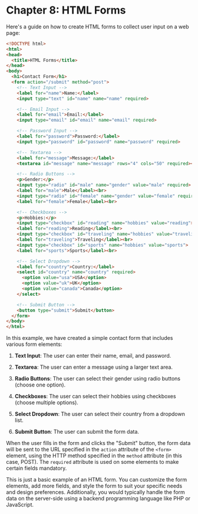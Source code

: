 # Chapter 8:  HTML Forms


 Here's a guide on how to create HTML forms to collect user input on a web page:

```html
<!DOCTYPE html>
<html>
<head>
  <title>HTML Forms</title>
</head>
<body>
  <h1>Contact Form</h1>
  <form action="/submit" method="post">
    <!-- Text Input -->
    <label for="name">Name:</label>
    <input type="text" id="name" name="name" required>

    <!-- Email Input -->
    <label for="email">Email:</label>
    <input type="email" id="email" name="email" required>

    <!-- Password Input -->
    <label for="password">Password:</label>
    <input type="password" id="password" name="password" required>

    <!-- Textarea -->
    <label for="message">Message:</label>
    <textarea id="message" name="message" rows="4" cols="50" required></textarea>

    <!-- Radio Buttons -->
    <p>Gender:</p>
    <input type="radio" id="male" name="gender" value="male" required>
    <label for="male">Male</label><br>
    <input type="radio" id="female" name="gender" value="female" required>
    <label for="female">Female</label><br>

    <!-- Checkboxes -->
    <p>Hobbies:</p>
    <input type="checkbox" id="reading" name="hobbies" value="reading">
    <label for="reading">Reading</label><br>
    <input type="checkbox" id="traveling" name="hobbies" value="traveling">
    <label for="traveling">Traveling</label><br>
    <input type="checkbox" id="sports" name="hobbies" value="sports">
    <label for="sports">Sports</label><br>

    <!-- Select Dropdown -->
    <label for="country">Country:</label>
    <select id="country" name="country" required>
      <option value="usa">USA</option>
      <option value="uk">UK</option>
      <option value="canada">Canada</option>
    </select>

    <!-- Submit Button -->
    <button type="submit">Submit</button>
  </form>
</body>
</html>
```

In this example, we have created a simple contact form that includes various form elements:

1. **Text Input**: The user can enter their name, email, and password.

2. **Textarea**: The user can enter a message using a larger text area.

3. **Radio Buttons**: The user can select their gender using radio buttons (choose one option).

4. **Checkboxes**: The user can select their hobbies using checkboxes (choose multiple options).

5. **Select Dropdown**: The user can select their country from a dropdown list.

6. **Submit Button**: The user can submit the form data.

When the user fills in the form and clicks the "Submit" button, the form data will be sent to the URL specified in the `action` attribute of the `<form>` element, using the HTTP method specified in the `method` attribute (in this case, POST). The `required` attribute is used on some elements to make certain fields mandatory.

This is just a basic example of an HTML form. You can customize the form elements, add more fields, and style the form to suit your specific needs and design preferences. Additionally, you would typically handle the form data on the server-side using a backend programming language like PHP or JavaScript.